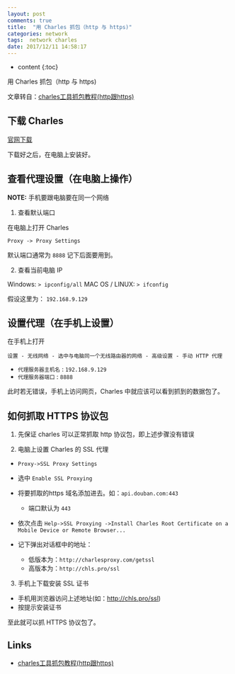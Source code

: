 ```yaml
---
layout: post
comments: true
title:  "用 Charles 抓包（http 与 https)"
categories: network
tags:  network charles
date: 2017/12/11 14:58:17
---
```


* content
{:toc}

用 Charles 抓包（http 与 https)



文章转自：[charles工具抓包教程(http跟https)](http://blog.csdn.net/lowprofile_coding/article/details/47038675)

## 下载 Charles

[官网下载](http://www.charlesproxy.com/download)

下载好之后，在电脑上安装好。

## 查看代理设置（在电脑上操作）

**NOTE:** 手机要跟电脑要在同一个网络

1. 查看默认端口

在电脑上打开 Charles

`Proxy -> Proxy Settings`

默认端口通常为 `8888` 记下后面要用到。


2. 查看当前电脑 IP

Windows: `> ipconfig/all`
MAC OS / LINUX: `> ifconfig`

假设这里为： `192.168.9.129`


## 设置代理（在手机上设置）

在手机上打开

`设置 - 无线网络 - 选中与电脑同一个无线路由器的网络 - 高级设置 - 手动 HTTP 代理`

* `代理服务器主机名` : `192.168.9.129`
* `代理服务器端口` : `8888`

此时若无错误，手机上访问网页，Charles 中就应该可以看到抓到的数据包了。

## 如何抓取 HTTPS 协议包

1. 先保证 charles 可以正常抓取 http 协议包，即上述步骤没有错误

2. 电脑上设置 Charles 的 SSL 代理

  * `Proxy->SSL Proxy Settings`
  * 选中 `Enable SSL Proxying`
  * 将要抓取的https 域名添加进去。如：`api.douban.com:443`
    * 端口默认为 `443`

  * 依次点击 `Help->SSL Proxying ->Install Charles Root Certificate on a Mobile Device or Remote Browser...`

  * 记下弹出对话框中的地址：
    * 低版本为：`http://charlesproxy.com/getssl`
    * 高版本为：`http://chls.pro/ssl`


3. 手机上下载安装 SSL 证书

 * 手机用浏览器访问上述地址(如：http://chls.pro/ssl)
 * 按提示安装证书

至此就可以抓 HTTPS 协议包了。


## Links

* [charles工具抓包教程(http跟https)](http://blog.csdn.net/lowprofile_coding/article/details/47038675)
